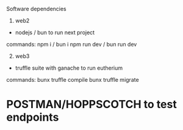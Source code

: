 Software dependencies

1. web2
  - nodejs / bun to run next project

  commands: 
    npm i / bun i
    npm run dev / bun run dev

2. web3
  - truffle suite with ganache to run eutherium  
  
  commands: 
     bunx truffle compile
     bunx truffle migrate

# POSTMAN/HOPPSCOTCH to test endpoints     